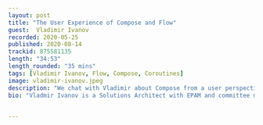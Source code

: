 ```yaml
---
layout: post
title: "The User Experience of Compose and Flow"
guest:  Vladimir Ivanov 
recorded: 2020-05-25
published: 2020-08-14
trackid: 875581135
length: "34:53"
length_rounded: "35 mins"
tags: [Vladimir Ivanov, Flow, Compose, Coroutines]
image: vladimir-ivanov.jpeg
description: "We chat with Vladimir about Compose from a user perspective. We go through the history of UI solutions that have been available for Android, and see how and where Compose fits in. We also briefly talk about Flow and how it can make a great companion to Compose"
bio: "Vladmir Ivanov is a Solutions Architect with EPAM and committee member of Mobius Conference"

     
---
```

